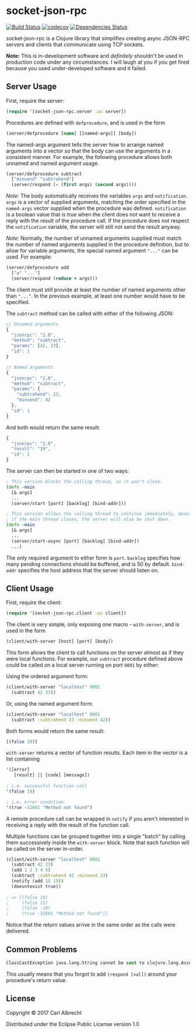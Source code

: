 # socket-json-rpc

[![Build Status](https://travis-ci.org/invlpg/socket-json-rpc.svg?branch=master)](https://travis-ci.org/invlpg/socket-json-rpc)
[![codecov](https://codecov.io/gh/invlpg/socket-json-rpc/branch/master/graph/badge.svg)](https://codecov.io/gh/invlpg/socket-json-rpc)
[![Dependencies Status](https://jarkeeper.com/invlpg/socket-json-rpc/status.svg)](https://jarkeeper.com/invlpg/socket-json-rpc)

socket-json-rpc is a Clojure library that simplifies creating async JSON-RPC
servers and clients that communicate using TCP sockets.

**Note:** This is in-development software and _definitely_ shouldn't be used in
production code under any circumstances. I will laugh at you if you get fired
because you used under-developed software and it failed.

## Server Usage

First, require the server:

```clojure
(require '[socket-json-rpc.server :as server])
```

Procedures are defined with `defprocedure`, and is used in the form

```clojure
(server/defprocedure [name] [[named-args]] [body])
```

The named-args argument tells the server how to arrange named arguments into a
vector so that the body can use the arguments in a consistent manner. For
example, the following procedure allows both unnamed and named argument usage.

```clojure
(server/defprocedure subtract
  ["minuend" "subtrahend"]
  (server/respond (- (first args) (second args))))
```

*Note:* The body automatically receives the variables `args` and `notification`.
`args` is a vector of supplied arguments, matching the order specified in the
`named-args` vector supplied when the procedure was defined. `notification` is a
boolean value that is true when the client does not want to receive a reply with
the result of the procedure call. If the procedure does not respect the
`notification` variable, the server will still not send the result anyway.

*Note:* Normally, the number of unnamed arguments supplied must match the number
of named arguments supplied in the procedure definition, but to allow for
variable arguments, the special named argument `"..."` can be used. For example:

```clojure
(server/defprocedure add
  ["a" "..."]
  (server/respond (reduce + args)))
```

The client must still provide at least the number of named arguments other than
`"..."`. In the previous example, at least one number would have to be specified.

The `subtract` method can be called with either of the following JSON:

```javascript
// Unnamed arguments
{
  "jsonrpc": "2.0",
  "method": "subtract",
  "params": [42, 23],
  "id": 1
}
```

```javascript
// Named arguments
{
  "jsonrpc": "2.0",
  "method": "subtract",
  "params": {
    "subtrahend": 23,
    "minuend": 42
  },
  "id": 1
}
```

And both would return the same result:

```javascript
{
  "jsonrpc": "2.0",
  "result": "19",
  "id": 1
}
```

The server can then be started in one of two ways:

```clojure
; This version blocks the calling thread, so it won't close.
(defn -main
  [& args]
  ...
  (server/start [port] [backlog] [bind-addr]))
```

```clojure
; This version allows the calling thread to continue immediately, meaning that
; if the main thread closes, the server will also be shut down.
(defn -main
  [& args]
  ...
  (server/start-async [port] [backlog] [bind-addr])
  ...)
```

The only required argument to either form is `port`. `backlog` specifies how many
pending connections should be buffered, and is 50 by default. `bind-addr`
specifies the host address that the server should listen on.

## Client Usage

First, require the client:

```clojure
(require '[socket-json-rpc.client :as client])
```

The client is very simple, only exposing one macro - `with-server`, and is used
in the form

```clojure
(client/with-server [host] [port] [body])
```

This form allows the client to call functions on the server *almost* as if they
were local functions. For example, our `subtract` procedure defined above could
be called on a local server running on port `9001` by either:

Using the ordered argument form:

```clojure
(client/with-server "localhost" 9001
  (subtract 42 23))
```

Or, using the named argument form:

```clojure
(client/with-server "localhost" 9001
  (subtract :subtrahend 23 :minuend 42))
```

Both forms would return the same result:

```clojure
[(false 19)]
```

`with-server` returns a vector of function results. Each item in the vector is a
list containing

```clojure
'([error] 
   [result] || [code] [message])
  
; i.e. successful function call
'(false 19)

; i.e. error condition
'(true -32601 "Method not found")
```

A remote procedure call can be wrapped in `notify` if you aren't interested in
receiving a reply with the result of the function call.

Multiple functions can be grouped together into a single "batch" by calling them
successively inside the `with-server` block. Note that each function will be
called on the server in-order.

```clojure
(client/with-server "localhost" 9001
  (subtract 42 23)
  (add 1 2 3 4 5)
  (subtract :subtrahend 42 :minuend 23)
  (notify (add 15 15))
  (doesntexist true))
  
; => [(false 19)
;     (false 15)
;     (false -19)
;     (true -32601 "Method not found")]
```

Notice that the return values arrive in the same order as the calls were
delivered. 

## Common Problems

```clojure
ClassCastException java.lang.String cannot be cast to clojure.lang.Associative
```

This usually means that you forgot to add `(respond [val])` around your procedure's
return value.

## License

Copyright © 2017 Carl Albrecht

Distributed under the Eclipse Public License version 1.0

